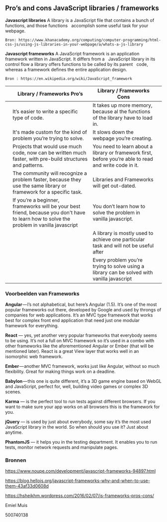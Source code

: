 ## Pro’s and cons JavaScript libraries / frameworks


**Javascript libraries**
	A library is a JavaScript file that contains a bunch of functions, and those functions  	accomplish some useful task for 
  your webpage.

	Bron: https://www.khanacademy.org/computing/computer-programming/html-css-js/using-js-libraries-in-your-webpage/a/whats-a-js-library



**Javascript frameworks**
	A JavaScript framework is an application framework written in JavaScript. It differs from a  	JavaScript library in its 
  control flow a library offers functions to be called by its parent  	code, whereas a framework defines the entire 
  application design.

	Bron : https://en.wikipedia.org/wiki/JavaScript_framework


  || Library / Frameworks Pro’s        | Library / Frameworks Cons           |   |
|:-| ---------- |----------| -:|
||It’s easier to write a specific type of code.     | It takes up more memory, because al the functions of the library have to load in. |  |
|| It's made custom for the kind of problem you’re trying to solve.     | It slows down the webpage you’re creating.     |   |
|| Projects that would use much code, now can be written much faster, with pre-build structures and patterns. | You need to learn about a library or framework first,  before you’re able to read and write code in it.     |    | 
|| The community will recognize a problem faster, because they use the same library or framework for a specific task. | Libraries and Frameworks will get out-dated.     |    | 
|| If you’re a beginner, frameworks will be your best friend, because you don't have to learn how to solve the problem in vanilla javascript | You don’t learn how to solve the problem in vanilla javascript.     |    | 
||  | A library is mostly used to achieve one particular task and will not be useful after      |    | 
||  | Every problem you’re trying to solve using a library can be solved with vanilla javascript    |    | 


### Voorbeelden van Frameworks

**Angular** — I’s not alphabetical, but here’s Angular (1.5). It’s one of the most popular frameworks out there, developed by Google and used by throngs of companies for web applications. It’s an MVC type framework that works best for complex front end application that need just one modular framework for everything.

**React** — yes, yet another very popular frameworks that everybody seems to be using. It’s not a full on MVC framework so it’s used in a combo with other frameworks like the aforementioned Angular or Ember (that will be mentioned later). React is a great View layer that works well in an isomorphic web framework.

**Ember** — another MVC framework, works just like Angular, without so much flexibility. Great for making things work on a deadline.

**Babylon** — this one is quite different, it’s a 3D game engine based on WebGL and JavaScript, perfect for, well, building video games or complex 3D scenes.

**Karma** — is the perfect tool to run tests against different browsers. If you want to make sure your app works on all browsers this is the framework for you.

**jQuery** — is used by just about everybody, some say it’s the most used JavaScript library in the world. So when should you use it? Just about anytime.

**PhantomJS** — it helps you in the testing department. It enables you to run tests, monitor network requests and manipulate pages.


### Bronnen

https://www.noupe.com/development/javascript-frameworks-94897.html

https://blog.hellojs.org/javascript-frameworks-why-and-when-to-use-them-43af33d0608d

https://hsheikhm.wordpress.com/2016/02/07/js-frameworks-pros-cons/


Emiel Muis

500740138
